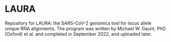 # LAURA
Repository for LAURA: the SARS-CoV-2 genomics tool for locus allele unique RNA alignments. The program was written by Michael W. Gaunt, PhD (Oxford) et al. and completed in September 2022, and uploaded later.
